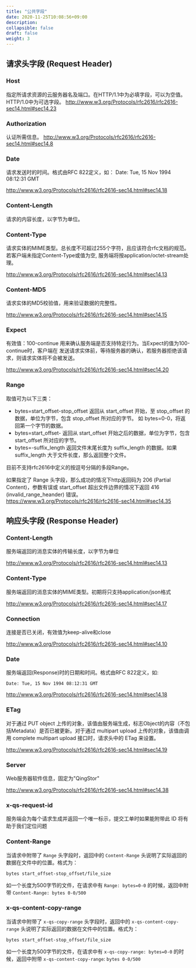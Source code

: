 ```yaml
---
title: "公共字段"
date: 2020-11-25T10:08:56+09:00
description:
collapsible: false
draft: false
weight: 3
---
```


## 请求头字段 (Request Header)

### Host

指定所请求资源的云服务器名及端口。在HTTP/1.1中为必填字段，可以为空值。HTTP/1.0中为可选字段。
http://www.w3.org/Protocols/rfc2616/rfc2616-sec14.html#sec14.23

### Authorization

认证所需信息。 http://www.w3.org/Protocols/rfc2616/rfc2616-sec14.html#sec14.8

### Date

请求发送时的时间。格式由RFC 822定义，如： Date: Tue, 15 Nov 1994 08:12:31 GMT

http://www.w3.org/Protocols/rfc2616/rfc2616-sec14.html#sec14.18

### Content-Length

请求的内容长度，以字节为单位。

### Content-Type

请求实体的MIME类型。总长度不可超过255个字符，且应该符合rfc文档的规范。若客户端未指定Content-Type或值为空, 服务端将按application/octet-stream处理。

http://www.w3.org/Protocols/rfc2616/rfc2616-sec14.html#sec14.13

### Content-MD5

请求实体的MD5校验值，用来验证数据的完整性。

http://www.w3.org/Protocols/rfc2616/rfc2616-sec14.html#sec14.15

### Expect

有效值：100-continue 用来确认服务端是否支持特定行为。当Expect的值为100-continue时，客户端在 发送请求实体前，等待服务器的确认，若服务器拒绝该请求，则请求实体将不会被发送。

http://www.w3.org/Protocols/rfc2616/rfc2616-sec14.html#sec14.20

### Range

取值可为以下三类：

- bytes=start_offset-stop_offset 返回从 start_offset 开始，至 stop_offset 的数据，单位为字节，包含 stop_offset 所对应的字节。 如 bytes=0-0，将返回第一个字节的数据。
- bytes=start_offset- 返回从 start_offset 开始之后的数据，单位为字节，包含 start_offset 所对应的字节。
- bytes=-suffix_length 返回文件末尾长度为 suffix_length 的数据。如果 suffix_length 大于文件长度，那么返回整个文件。

目前不支持rfc2616中定义的按逗号分隔的多段Range。

如果指定了 Range 头字段，那么成功的情况下http返回码为 206 (Partial Content)，参数有误或 start_offset 超出文件边界的情况下返回 416 (invalid_range_heander) 错误。 https://www.w3.org/Protocols/rfc2616/rfc2616-sec14.html#sec14.35


## 响应头字段 (Response Header)

### Content-Length

服务端返回的消息实体的传输长度，以字节为单位

http://www.w3.org/Protocols/rfc2616/rfc2616-sec14.html#sec14.13

### Content-Type

服务端返回的消息实体的MIME类型。初期将只支持application/json格式

http://www.w3.org/Protocols/rfc2616/rfc2616-sec14.html#sec14.17

### Connection

连接是否已关闭，有效值为keep-alive和close

http://www.w3.org/Protocols/rfc2616/rfc2616-sec14.html#sec14.10

### Date

服务端返回(Response)时的日期和时间。格式由RFC 822定义，如:
```
Date: Tue, 15 Nov 1994 08:12:31 GMT
```
http://www.w3.org/Protocols/rfc2616/rfc2616-sec14.html#sec14.18

### ETag

对于通过 PUT object 上传的对象，该值由服务端生成，标志Object的内容（不包括Metadata）是否已被更新。对于通过 multipart upload 上传的对象，该值由调用 complete multipart upload 接口时，请求头中的 ETag 来设置。

http://www.w3.org/Protocols/rfc2616/rfc2616-sec14.html#sec14.19

### Server

Web服务器软件信息，固定为"QingStor"

http://www.w3.org/Protocols/rfc2616/rfc2616-sec14.html#sec14.38

### x-qs-request-id

服务端会为每个请求生成并返回一个唯一标示，提交工单时如果能附带此 ID 将有助于我们定位问题

### Content-Range

当请求中附带了 `Range` 头字段时，返回中的 `Content-Range` 头说明了实际返回的数据在文件中的位置。格式为：
```
bytes start_offset-stop_offset/file_size
```
如一个长度为500字节的文件，在请求中有 `Range: bytes=0-0` 的时候，返回中附带 `Content-Range: bytes 0-0/500`

### x-qs-content-copy-range

当请求中附带了 `x-qs-copy-range` 头字段时，返回中的 `x-qs-content-copy-range` 头说明了实际返回的数据在文件中的位置。格式为：
```
bytes start_offset-stop_offset/file_size
```
如一个长度为500字节的文件，在请求中有 `x-qs-copy-range: bytes=0-0` 的时候，返回中附带 `x-qs-content-copy-range`: `bytes 0-0/500`
